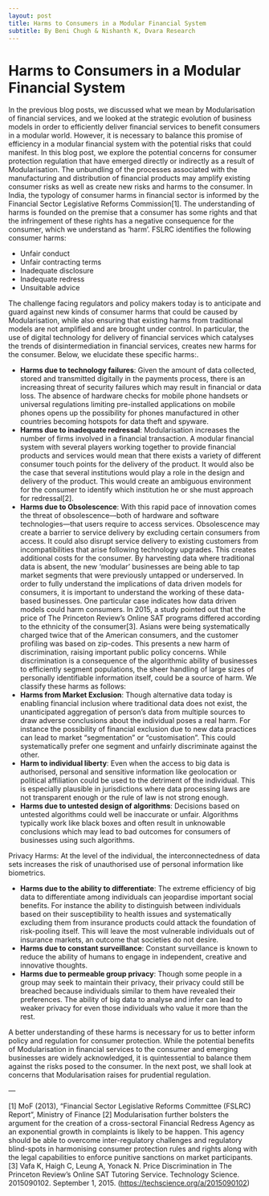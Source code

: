 ```yaml
---
layout: post
title: Harms to Consumers in a Modular Financial System
subtitle: By Beni Chugh & Nishanth K, Dvara Research
---
```

# Harms to Consumers in a Modular Financial System

In the previous blog posts, we discussed what we mean by Modularisation of financial services, and we looked at the strategic evolution of business models in order to efficiently deliver financial services to benefit consumers in a modular world. However, it is necessary to balance this promise of efficiency in a modular financial system with the potential risks that could manifest. In this blog post, we explore the potential concerns for consumer protection regulation that have emerged directly or indirectly as a result of Modularisation. The unbundling of the processes associated with the manufacturing and distribution of financial products may amplify existing consumer risks as well as create new risks and harms to the consumer. In India, the typology of consumer harms in financial sector is informed by the Financial Sector Legislative Reforms Commission[1]. The understanding of harms is founded on the premise that a consumer has some rights and that the infringement of these rights has a negative consequence for the consumer, which we understand as ‘harm’. FSLRC identifies the following consumer harms:

* Unfair conduct
* Unfair contracting terms
* Inadequate disclosure
* Inadequate redress
* Unsuitable advice

The challenge facing regulators and policy makers today is to anticipate and guard against new kinds of consumer harms that could be caused by Modularisation, while also ensuring that existing harms from traditional models are not amplified and are brought under control. In particular, the use of digital technology for delivery of financial services which catalyses the trends of disintermediation in financial services, creates new harms for the consumer. Below, we elucidate these specific harms:.

* **Harms due to technology failures**: Given the amount of data collected, stored and transmitted digitally in the payments process, there is an increasing threat of security failures which may result in financial or data loss. The absence of hardware checks for mobile phone handsets or universal regulations limiting pre-installed applications on mobile phones opens up the possibility for phones manufactured in other countries becoming hotspots for data theft and spyware.
* **Harms due to inadequate redressal**: Modularisation increases the number of firms involved in a financial transaction. A modular financial system with several players working together to provide financial products and services would mean that there exists a variety of different consumer touch points for the delivery of the product. It would also be the case that several institutions would play a role in the design and delivery of the product. This would create an ambiguous environment for the consumer to identify which institution he or she must approach for redressal[2].
* **Harms due to Obsolescence**: With this rapid pace of innovation comes the threat of obsolescence—both of hardware and software technologies—that users require to access services. Obsolescence may create a barrier to service delivery by excluding certain consumers from access. It could also disrupt service delivery to existing customers from incompatibilities that arise following technology upgrades. This creates additional costs for the consumer.
By harvesting data where traditional data is absent, the new ‘modular’ businesses are being able to tap market segments that were previously untapped or underserved. In order to fully understand the implications of data driven models for consumers, it is important to understand the working of these data-based businesses. One particular case indicates how data driven models could harm consumers. In 2015, a study pointed out that the price of The Princeton Review’s Online SAT programs differed according to the ethnicity of the consumer[3]. Asians were being systematically charged twice that of the American consumers, and the customer profiling was based on zip-codes. This presents a new harm of discrimination, raising important public policy concerns. While discrimination is a consequence of the algorithmic ability of businesses to efficiently segment populations, the sheer handling of large sizes of personally identifiable information itself, could be a source of harm. We classify these harms as follows:
* **Harms from Market Exclusion**: Though alternative data today is enabling financial inclusion where traditional data does not exist, the unanticipated aggregation of person’s data from multiple sources to draw adverse conclusions about the individual poses a real harm. For instance the possibility of financial exclusion due to new data practices can lead to market “segmentation” or “customisation”. This could systematically prefer one segment and unfairly discriminate against the other.
* **Harm to individual liberty**: Even when the access to big data is authorised, personal and sensitive information like geolocation or political affiliation could be used to the detriment of the individual. This is especially plausible in jurisdictions where data processing laws are not transparent enough or the rule of law is not strong enough.
* **Harms due to untested design of algorithms**: Decisions based on untested algorithms could well be inaccurate or unfair. Algorithms typically work like black boxes and often result in unknowable conclusions which may lead to bad outcomes for consumers of businesses using such algorithms.

Privacy Harms: At the level of the individual, the interconnectedness of data sets increases the risk of unauthorised use of personal information like biometrics.
* **Harms due to the ability to differentiate**: The extreme efficiency of big data to differentiate among individuals can jeopardise important social benefits. For instance the ability to distinguish between individuals based on their susceptibility to health issues and systematically excluding them from insurance products could attack the foundation of risk-pooling itself. This will leave the most vulnerable individuals out of insurance markets, an outcome that societies do not desire.
* **Harms due to constant surveillance**: Constant surveillance is known to reduce the ability of humans to engage in independent, creative and innovative thoughts.
* **Harms due to permeable group privacy**: Though some people in a group may seek to maintain their privacy, their privacy could still be breached because individuals similar to them have revealed their preferences. The ability of big data to analyse and infer can lead to weaker privacy for even those individuals who value it more than the rest.

A better understanding of these harms is necessary for us to better inform policy and regulation for consumer protection. While the potential benefits of Modularisation in financial services to the consumer and emerging businesses are widely acknowledged, it is quintessential to balance them against the risks posed to the consumer. In the next post, we shall look at concerns that Modularisation raises for prudential regulation.

—

[1] MoF (2013), “Financial Sector Legislative Reforms Committee (FSLRC) Report”, Ministry of Finance
[2] Modularisation further bolsters the argument for the creation of a cross-sectoral Financial Redress Agency as an exponential growth in complaints is likely to be happen. This agency should be able to overcome inter-regulatory challenges and regulatory blind-spots in harmonising consumer protection rules and rights along with the legal capabilities to enforce punitive sanctions on market participants.
[3] Vafa K, Haigh C, Leung A, Yonack N. Price Discrimination in The Princeton Review’s Online SAT Tutoring Service. Technology Science. 2015090102. September 1, 2015. (https://techscience.org/a/2015090102)
